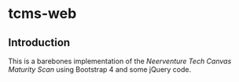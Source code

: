 # tcms-web

## Introduction

This is a barebones implementation of the *Neerventure Tech Canvas Maturity Scan* using Bootstrap 4 and some jQuery code.

